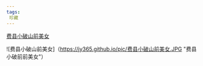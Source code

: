 ```yaml
---
tags:
 珍藏
---
```

[费县小破山前美女](https://v.douyin.com/iMJtU1WB/)

![费县小破山前美女]（https://jy365.github.io/pic/费县小破山前美女.JPG "费县小破前前美女"）
